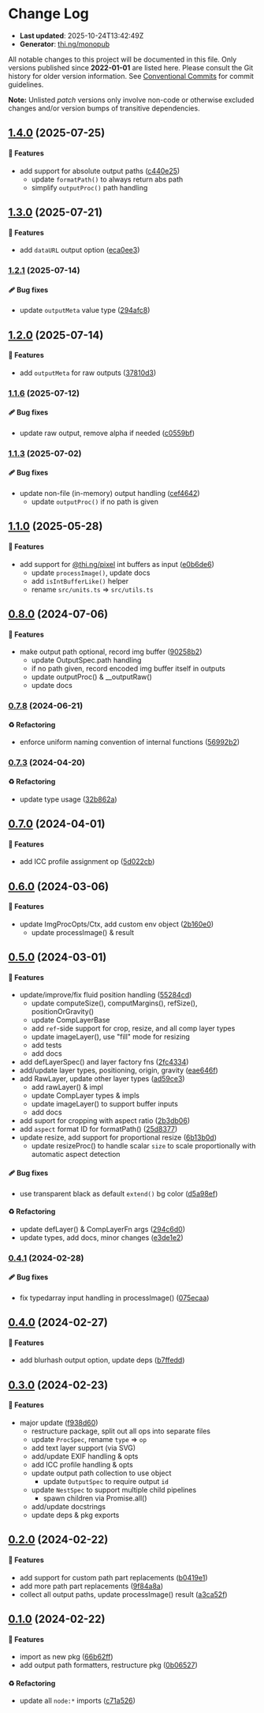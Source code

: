 # Change Log

- **Last updated**: 2025-10-24T13:42:49Z
- **Generator**: [thi.ng/monopub](https://thi.ng/monopub)

All notable changes to this project will be documented in this file.
Only versions published since **2022-01-01** are listed here.
Please consult the Git history for older version information.
See [Conventional Commits](https://conventionalcommits.org/) for commit guidelines.

**Note:** Unlisted _patch_ versions only involve non-code or otherwise excluded changes
and/or version bumps of transitive dependencies.

## [1.4.0](https://github.com/thi-ng/umbrella/tree/@thi.ng/imago@1.4.0) (2025-07-25)

#### 🚀 Features

- add support for absolute output paths ([c440e25](https://github.com/thi-ng/umbrella/commit/c440e25))
  - update `formatPath()` to always return abs path
  - simplify `outputProc()` path handling

## [1.3.0](https://github.com/thi-ng/umbrella/tree/@thi.ng/imago@1.3.0) (2025-07-21)

#### 🚀 Features

- add `dataURL` output option ([eca0ee3](https://github.com/thi-ng/umbrella/commit/eca0ee3))

### [1.2.1](https://github.com/thi-ng/umbrella/tree/@thi.ng/imago@1.2.1) (2025-07-14)

#### 🩹 Bug fixes

- update `outputMeta` value type ([294afc8](https://github.com/thi-ng/umbrella/commit/294afc8))

## [1.2.0](https://github.com/thi-ng/umbrella/tree/@thi.ng/imago@1.2.0) (2025-07-14)

#### 🚀 Features

- add `outputMeta` for raw outputs ([37810d3](https://github.com/thi-ng/umbrella/commit/37810d3))

### [1.1.6](https://github.com/thi-ng/umbrella/tree/@thi.ng/imago@1.1.6) (2025-07-12)

#### 🩹 Bug fixes

- update raw output, remove alpha if needed ([c0559bf](https://github.com/thi-ng/umbrella/commit/c0559bf))

### [1.1.3](https://github.com/thi-ng/umbrella/tree/@thi.ng/imago@1.1.3) (2025-07-02)

#### 🩹 Bug fixes

- update non-file (in-memory) output handling ([cef4642](https://github.com/thi-ng/umbrella/commit/cef4642))
  - update `outputProc()` if no path is given

## [1.1.0](https://github.com/thi-ng/umbrella/tree/@thi.ng/imago@1.1.0) (2025-05-28)

#### 🚀 Features

- add support for [@thi.ng/pixel](https://github.com/thi-ng/umbrella/tree/main/packages/pixel) int buffers as input ([e0b6de6](https://github.com/thi-ng/umbrella/commit/e0b6de6))
  - update `processImage()`, update docs
  - add `isIntBufferLike()` helper
  - rename `src/units.ts` => `src/utils.ts`

## [0.8.0](https://github.com/thi-ng/umbrella/tree/@thi.ng/imago@0.8.0) (2024-07-06)

#### 🚀 Features

- make output path optional, record img buffer ([90258b2](https://github.com/thi-ng/umbrella/commit/90258b2))
  - update OutputSpec.path handling
  - if no path given, record encoded img buffer itself in outputs
  - update outputProc() & __outputRaw()
  - update docs

### [0.7.8](https://github.com/thi-ng/umbrella/tree/@thi.ng/imago@0.7.8) (2024-06-21)

#### ♻️ Refactoring

- enforce uniform naming convention of internal functions ([56992b2](https://github.com/thi-ng/umbrella/commit/56992b2))

### [0.7.3](https://github.com/thi-ng/umbrella/tree/@thi.ng/imago@0.7.3) (2024-04-20)

#### ♻️ Refactoring

- update type usage ([32b862a](https://github.com/thi-ng/umbrella/commit/32b862a))

## [0.7.0](https://github.com/thi-ng/umbrella/tree/@thi.ng/imago@0.7.0) (2024-04-01)

#### 🚀 Features

- add ICC profile assignment op ([5d022cb](https://github.com/thi-ng/umbrella/commit/5d022cb))

## [0.6.0](https://github.com/thi-ng/umbrella/tree/@thi.ng/imago@0.6.0) (2024-03-06)

#### 🚀 Features

- update ImgProcOpts/Ctx, add custom env object ([2b160e0](https://github.com/thi-ng/umbrella/commit/2b160e0))
  - update processImage() & result

## [0.5.0](https://github.com/thi-ng/umbrella/tree/@thi.ng/imago@0.5.0) (2024-03-01)

#### 🚀 Features

- update/improve/fix fluid position handling ([55284cd](https://github.com/thi-ng/umbrella/commit/55284cd))
  - update computeSize(), computMargins(), refSize(), positionOrGravity()
  - update CompLayerBase
  - add `ref`-side support for crop, resize, and all comp layer types
  - update imageLayer(), use "fill" mode for resizing
  - add tests
  - add docs
- add defLayerSpec() and layer factory fns ([2fc4334](https://github.com/thi-ng/umbrella/commit/2fc4334))
- add/update layer types, positioning, origin, gravity ([eae646f](https://github.com/thi-ng/umbrella/commit/eae646f))
- add RawLayer, update other layer types ([ad59ce3](https://github.com/thi-ng/umbrella/commit/ad59ce3))
  - add rawLayer() & impl
  - update CompLayer types & impls
  - update imageLayer() to support buffer inputs
  - add docs
- add suport for cropping with aspect ratio ([2b3db06](https://github.com/thi-ng/umbrella/commit/2b3db06))
- add `aspect` format ID for formatPath() ([25d8377](https://github.com/thi-ng/umbrella/commit/25d8377))
- update resize, add support for proportional resize ([6b13b0d](https://github.com/thi-ng/umbrella/commit/6b13b0d))
  - update resizeProc() to handle scalar `size` to scale proportionally
    with automatic aspect detection

#### 🩹 Bug fixes

- use transparent black as default `extend()` bg color ([d5a98ef](https://github.com/thi-ng/umbrella/commit/d5a98ef))

#### ♻️ Refactoring

- update defLayer() & CompLayerFn args ([294c6d0](https://github.com/thi-ng/umbrella/commit/294c6d0))
- update types, add docs, minor changes ([e3de1e2](https://github.com/thi-ng/umbrella/commit/e3de1e2))

### [0.4.1](https://github.com/thi-ng/umbrella/tree/@thi.ng/imago@0.4.1) (2024-02-28)

#### 🩹 Bug fixes

- fix typedarray input handling in processImage() ([075ecaa](https://github.com/thi-ng/umbrella/commit/075ecaa))

## [0.4.0](https://github.com/thi-ng/umbrella/tree/@thi.ng/imago@0.4.0) (2024-02-27)

#### 🚀 Features

- add blurhash output option, update deps ([b7ffedd](https://github.com/thi-ng/umbrella/commit/b7ffedd))

## [0.3.0](https://github.com/thi-ng/umbrella/tree/@thi.ng/imago@0.3.0) (2024-02-23)

#### 🚀 Features

- major update ([f938d60](https://github.com/thi-ng/umbrella/commit/f938d60))
  - restructure package, split out all ops into separate files
  - update `ProcSpec`, rename `type` => `op`
  - add text layer support (via SVG)
  - add/update EXIF handling & opts
  - add ICC profile handling & opts
  - update output path collection to use object
    - update `OutputSpec` to require output `id`
  - update `NestSpec` to support multiple child pipelines
    - spawn children via Promise.all()
  - add/update docstrings
  - update deps & pkg exports

## [0.2.0](https://github.com/thi-ng/umbrella/tree/@thi.ng/imago@0.2.0) (2024-02-22)

#### 🚀 Features

- add support for custom path part replacements ([b0419e1](https://github.com/thi-ng/umbrella/commit/b0419e1))
- add more path part replacements ([9f84a8a](https://github.com/thi-ng/umbrella/commit/9f84a8a))
- collect all output paths, update processImage() result ([a3ca52f](https://github.com/thi-ng/umbrella/commit/a3ca52f))

## [0.1.0](https://github.com/thi-ng/umbrella/tree/@thi.ng/imago@0.1.0) (2024-02-22)

#### 🚀 Features

- import as new pkg ([66b62ff](https://github.com/thi-ng/umbrella/commit/66b62ff))
- add output path formatters, restructure pkg ([0b06527](https://github.com/thi-ng/umbrella/commit/0b06527))

#### ♻️ Refactoring

- update all `node:*` imports ([c71a526](https://github.com/thi-ng/umbrella/commit/c71a526))
